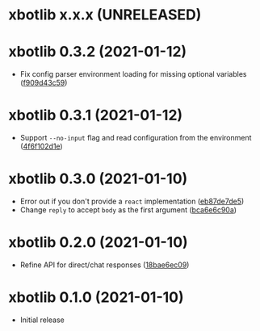 # xbotlib x.x.x (UNRELEASED)

# xbotlib 0.3.2 (2021-01-12)

- Fix config parser environment loading for missing optional variables ([f909d43c59](https://git.autonomic.zone/decentral1se/xbotlib/commit/f909d43c591c011c9baf8cb967777b744cb6b566))

# xbotlib 0.3.1 (2021-01-12)

- Support `--no-input` flag and read configuration from the environment ([4f6f102d1e](https://git.autonomic.zone/decentral1se/xbotlib/commit/4f6f102d1e46aa888e7b49e31c2706bb276ea182))

# xbotlib 0.3.0 (2021-01-10)

- Error out if you don't provide a `react` implementation ([eb87de7de5](https://git.autonomic.zone/decentral1se/xbotlib/commit/eb87de7de5422eb584a56f4266a2bf1eddc5513d))
- Change `reply` to accept `body` as the first argument ([bca6e6c90a](https://git.autonomic.zone/decentral1se/xbotlib/commit/bca6e6c90a295ea99101cd93960b290573627065))

# xbotlib 0.2.0 (2021-01-10)

- Refine API for direct/chat responses ([18bae6ec09](https://git.autonomic.zone/decentral1se/xbotlib/commit/18bae6ec09c417005a438ce829746231c95b9d67))

# xbotlib 0.1.0 (2021-01-10)

- Initial release
